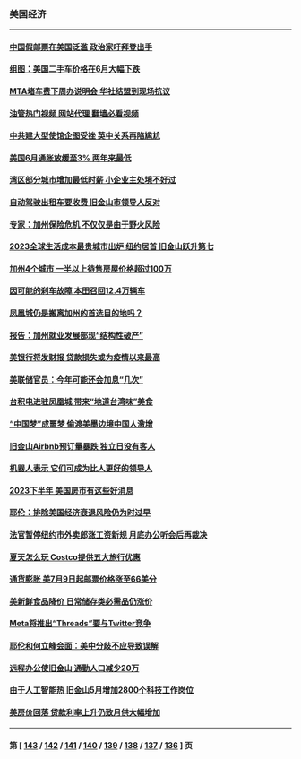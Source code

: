 ### 美国经济
---
#### [中国假邮票在美国泛滥 政治家吁拜登出手](../../pages/ncid1078158/n14033701.md?07140445) 
#### [组图：美国二手车价格在6月大幅下跌](../../pages/ncid1078158/n14033429.md?07140445) 
#### [MTA堵车费下周办说明会 华社结盟到现场抗议](../../pages/ncid1078158/n14033332.md?07140445) 
#### [油管热门视频 网站代理 翻墙必看视频](http://138.2.39.72:81/youtube.html?epic-marker?07140445)
#### [中共建大型使馆企图受挫 英中关系再陷尴尬](../../pages/ncid1078158/n14032944.md?07140445) 
#### [美国6月通胀放缓至3% 两年来最低](../../pages/ncid1078158/n14033008.md?07140445) 
#### [湾区部分城市增加最低时薪 小企业主处境不好过](../../pages/ncid1078158/n14032797.md?07140445) 
#### [自动驾驶出租车要收费 旧金山市领导人反对](../../pages/ncid1078158/n14032795.md?07140445) 
#### [专家：加州保险危机 不仅仅是由于野火风险](../../pages/ncid1078158/n14032785.md?07140445) 
#### [2023全球生活成本最贵城市出炉 纽约居首 旧金山跃升第七](../../pages/ncid1078158/n14032760.md?07140445) 
#### [加州4个城市 一半以上待售房屋价格超过100万](../../pages/ncid1078158/n14032748.md?07140445) 
#### [因可能的刹车故障 本田召回12.4万辆车](../../pages/ncid1078158/n14032662.md?07140445) 
#### [凤凰城仍是搬离加州的首选目的地吗？](../../pages/ncid1078158/n14032579.md?07140445) 
#### [报告：加州就业发展部现“结构性破产”](../../pages/ncid1078158/n14032575.md?07140445) 
#### [美银行将发财报 贷款损失或为疫情以来最高](../../pages/ncid1078158/n14032383.md?07140445) 
#### [美联储官员：今年可能还会加息“几次”](../../pages/ncid1078158/n14032158.md?07140445) 
#### [台积电进驻凤凰城 带来“地道台湾味”美食](../../pages/ncid1078158/n14032045.md?07140445) 
#### [“中国梦”成噩梦 偷渡美墨边境中国人激增](../../pages/ncid1078158/n14031722.md?07140445) 
#### [旧金山Airbnb预订量暴跌 独立日没有客人](../../pages/ncid1078158/n14031428.md?07140445) 
#### [机器人表示 它们可成为比人更好的领导人](../../pages/ncid1078158/n14031422.md?07140445) 
#### [2023下半年 美国房市有这些好消息](../../pages/ncid1078158/n14031385.md?07140445) 
#### [耶伦：排除美国经济衰退风险仍为时过早](../../pages/ncid1078158/n14031285.md?07140445) 
#### [法官暂停纽约市外卖郎涨工资新规 月底办公听会后再裁决](../../pages/ncid1078158/n14031313.md?07140445) 
#### [夏天怎么玩 Costco提供五大旅行优惠](../../pages/ncid1078158/n14026397.md?07140445) 
#### [通货膨胀 美7月9日起邮票价格涨至66美分](../../pages/ncid1078158/n14030863.md?07140445) 
#### [美新鲜食品降价 日常储存类必需品仍涨价](../../pages/ncid1078158/n14030780.md?07140445) 
#### [Meta将推出“Threads”要与Twitter竞争](../../pages/ncid1078158/n14030824.md?07140445) 
#### [耶伦和何立峰会面：美中分歧不应导致误解](../../pages/ncid1078158/n14030774.md?07140445) 
#### [远程办公使旧金山 通勤人口减少20万](../../pages/ncid1078158/n14030694.md?07140445) 
#### [由于人工智能热 旧金山5月增加2800个科技工作岗位](../../pages/ncid1078158/n14030633.md?07140445) 
#### [美房价回落 贷款利率上升仍致月供大幅增加](../../pages/ncid1078158/n14030451.md?07140445) 

---
#### 第 [ [143](./143.md?07140445) / [142](./142.md?07140445) / [141](./141.md?07140445) / [140](./140.md?07140445) / [139](./139.md?07140445) / [138](./138.md?07140445) / [137](./137.md?07140445) / [136](./136.md?07140445) ] 页
